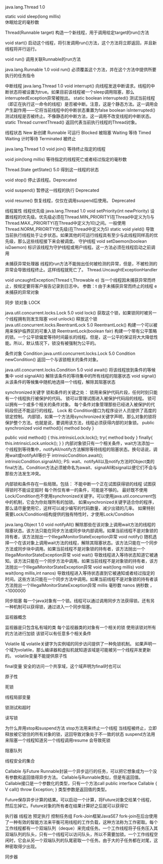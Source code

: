 java.lang.Thread 1.0

static void sleep(long millis)  
休眠给定的毫秒数 

Thread(Runnable target)
构造一个新线程，用于调用给定target的run()方法

void start()
启动这个线程，将引发调用run()方法，这个方法将立即返回，并且新线程将并行运行。

void run()
调用关联Runnable的run方法

java.lang.Runnable 1.0
void run()
必须覆盖这个方法，并在这个方法中提供所要执行的任务指令

中断线程
java.lang.Thread 1.0
void interrupt()
向线程发送中断请求。线程的中断状态将被设置为true。如果目前该线程被一个sleep调用阻塞，那么interruptedException异常被抛出。
static boolean interrupted()
测试当前线程（即正在执行这一命令的线程）是否被中断。注意，这是个静态方法。这一调用会产生副作用——它将当前线程中的中断状态重置为false
boolean isInterrupted()
测试线程是否被终止。不像静态的中断方法，这一调用不改变线程的中断状态。
static Thread currentThread()
返回代表当前执行线程的Thread对象。

线程状态
New 新创建
Runnable 可运行
Blocked 被阻塞
Waiting 等待
Timed Waiting 计时等待
Terminated 被终止
 
java.lang.Thread 1.0
void join()
等待终止指定的线程

void join(long millis)
等待指定的线程死亡或者经过指定的毫秒数

Thread.State getState() 5.0
得到这一线程的状态

void stop()
停止该线程。Deprecated

void suspend()
暂停这一线程的执行 Deprecated

void resume()
恢复线程，仅仅在调用suspend后使用。 Deprecated

线程属性
线程优先级
java.lang.Thread 1.0
void setPriority(int newPriority)
设置线程的优先级。优先级必须在Thread.MIN_PRIORITY(在Thread中定义为1)与Thread.MAX._PRIORITY(在Thread中定义为10)之间。一般使用Thread.NORM_PRIORITY优先级(在Thread中定义为5)
static void yield()
导致当前执行线程处于让步状态。如果其他的可运行线程具有至少与此线程同样高的优先级，那么这些线程接下来会被调度。
守护线程
void setDaemon(boolean isDaemon)
标识该线程为守护线程或用户线程。这一方法必须在线程启动之前调用

未捕获异常处理器
线程的run方法不能抛出任何被检测的异常，但是，不被检测的异常会导致线程终止。这样线程就死亡了。
Thread.UncaughtExceptionHandler

void uncaughtException(Thread t,Throwable e)
当一个线程因未捕获异常而终止，按规定要将客户报告记录到日志中。
参数：t 由于未捕获异常而终止的线程
	  e 未捕获的异常对象

同步
锁对象  LOCK

java.util.concurrent.locks.Lock 5.0
void lock()
获取这个锁，如果锁同时被另一个线程拥有则发生阻塞
void unlock()
释放这个锁
java.util.concurrent.locks.ReentrantLock 5.0
ReentrantLock()
构建一个可以被用来保护临界区的可重入锁
ReentrantLock(boolean fair)
构建一个带有公平策略的锁。一个公平锁偏爱等待时间最长的线程。但是，这一公平的保证将大大降低性能。所以，默认情况下，锁没有被强制为公平的。

条件对象 Condition
java.until.concurrent.locks.Lock 5.0
Condition newCondition()
返回一个与该锁相关的条件对象。

java.util.concurrent.locks.Condition 5.0
void await()
将该线程放到条件的等候集中
void signalAll()
解除该条件的等待集中的所有线程的阻塞状态
void signal()
从该条件的等候集中随机地选择一个线程，解除其阻塞状态

synchronized关键字
锁和条件的关键之处：
锁用来保护代码片段，任何时刻只能有一个线程执行被保护的代码。
锁可以管理试图进入被保护代码段的线程。
锁可以拥有一个或多个相关的条件对象。
每个条件对象管理那些已经进入被保护的代码段但还不能运行的线程。
Lock 和 Condition接口为程序设计人员提供了高度的锁定控制。
内部锁，如果一个方法用synchronized关键字声明，那么对象的锁将保护整个方法。也就是说，要调用该方法，线程必须获得内部的对象锁。
public synchronized void method(){
	method body
}

public void method()
{
	this.intrinsicLock.lock();
	try{
		method body
}
finally{
	this.intrinsicLock.unlock();
}
}
内部对象锁只有一个相关条件，wait方法添加一个线程到等待集中，notifyAll/notify方法解除等待线程的阻塞状态。换句话说，调用wait或notifyAll等价于
	intrinsicCondition.await();
	intrinsicCondition.signalAll();
PS: wait、notifyAll以及notify方法时Object类的final方法。Condition方法必须被命名为await、signalAll和signal以便它们不会与那些方法发生冲突。

内部锁和条件存在一些局限。包括：
不能中断一个正在试图获得锁的线程
试图获得锁时不能设定超时
每个所仅有单一的条件，可能是不够的。
最好既不使用Lock/Condition也不使用synchronized关键字。可以使用java.util.concurrent包中的机制，它会为你处理所有的加锁。
如果synchronized关键字适合你的程序，那么请尽量使用它，这样可以减少编写的代码数量，减少出错的几率。
如果特别需要Lock/Condition结构提供的独有特性时，才使用Lock/Condition

java.lang.Object 1.0
void notifyAll()
解除那些在该对象上调用wait方法的线程的阻塞状态。该方法只能在同步方法或同步块内部调用。如果当前线程不是对象锁的持有者，该方法抛出一个IllegalMonitorStateException异常
void notify()
随机选择一个在该对象上调用wait方法的线程，解除其阻塞状态。该方法只能在一个同步方法或同步块中调用。如果当前线程不是对象锁的持有者，该方法抛出一个IllegalMonitorStateException异常
void wait()
导致线程进入等待状态知道它被通知。该方法只能在一个同步方法中调用。如果当前线程不是对象锁的持有者，该方法抛出一个IllegalMonitorStateException异常
void wait(long millis)
void wait(long millis,int nanos)
导致线程进入等待状态直到它被通知或者经过指定的时间。这些方法只能在一个同步方法中调用。如果当前线程不是对象锁的持有者该方法抛出一个IllegalMonitorStateException异常
millis 毫秒数
nanos 纳秒数 ，<1000000

同步阻塞
每一个java对象有一个锁。线程可以通过调用同步方法获得锁。还有另一种机制可以获得锁，通过进入一个同步阻塞。

监视器概念

监视器是只包含私有域的类
每个监视器类的对象有一个相关的锁
使用该锁对所有的方法进行加锁
该锁可以有任意多个相关条件

Volatile 域
volatile关键字为实例域的同步访问提供了一种免锁机制。
如果声明一个域为volatile，那么编译器和虚拟机就知道该域是可能被另一个线程并发更新的。
volatile变量不能提供原子性

final变量
安全的访问一个共享域，这个域声明为final时也可以

原子性


死锁 

线程局部变量

锁测试和超时

读写锁

为什么弃用stop和suspend方法
stop方法用来终止一个线程
当线程被终止，立即释放被它锁住的所有对象的锁，这回导致对象处于不一致的状态
suspend方法用来阻塞一个线程知道另一个线程调用resume
会导致死锁

阻塞队列

线程安全的集合

Callable 与Future
Runnable封装一个异步运行的任务，可以把它想象成为一个没有参数和返回值得异步方法。
Callable与Runnable类似，但是有返回值。Callable接口是一个参数化的类型，只有一个方法call
public interface Callable<V>
{
	V call() throw Exception;
}
类型参数是返回值的类型。

Future保存异步计算的结果。可以启动一个计算，将Future对象交给某个线程，然后忘掉它。Future对象的所有者在结果计算好之后就可以获得它

执行器 
线程池
预定执行
控制任务组
Fork-Join框架JavaSE7
fork-join在后台使用了一种有效的智能方法来平衡可用线程的工作负载，这种方法称为工作密取。每个工作线程都有一个双端队列（deque）来完成任务。一个工作线程将子任务压入其双端队列的队头，只有一个线程可以访问队头，所以不需要加锁。一个工作线程空闲时，它会从另一个双端队列的队尾密取一个任务。由于大的子任务都在对尾，这种密取得少出现。

同步器


